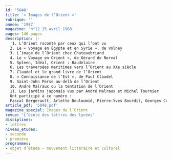 ```yaml
---
id: '5048'
title: '« Images de l’Orient »'
rubrique: ''
annee: '1987'
magazine: 'n°12 15 avril 1988'
pages: 146 pages
description: |-
  '1. L’Orient raconté par ceux qui l’ont vu
  2. Le « Voyage en Égypte et en Syrie », de Volney
  3. L’image de l’Orient chez Chateaubriand
  4. Le « Voyage en Orient », de Gérard de Nerval
  5. Spleen, Idéal, Orient : Baudelaire
  6. Les traversées maritimes vers l’Orient au XXe siècle
  7. Claudel et le grand livre de l’Orient
  8. « Connaissance de l’Est », de Paul Claudel
  9. Saint-John Perse au-delà de l’Orient
  10. André Malraux ou la tentation de l’Orient
  11. Les jardins japonais vus par André Malraux et Michel Tournier
  Ont participé à ce numéro :
  Pascal Bergerault, Arlette Bouloumié, Pierre-Yves Bourdil, Georges Cesbron, Véronique Grollier, Patrick Jager, André Labarrère, Yves Pihan, Yves Stalloni, Claude-André Tabart et Philippe Teissier'
article_pdf: '5048.pdf'
magazine_special: Images de l’Orient
revue: 'L’école des lettres des lycées'
disciplines:
- lettres
niveau_etudes:
- seconde
- première
programmes:
- objet d’étude - mouvement littéraire et culturel
---
```

